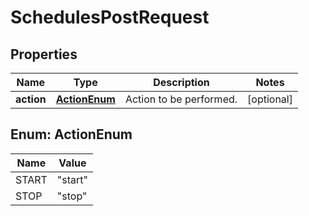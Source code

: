 

# SchedulesPostRequest


## Properties

| Name | Type | Description | Notes |
|------------ | ------------- | ------------- | -------------|
|**action** | [**ActionEnum**](#ActionEnum) | Action to be performed. |  [optional] |



## Enum: ActionEnum

| Name | Value |
|---- | -----|
| START | &quot;start&quot; |
| STOP | &quot;stop&quot; |



